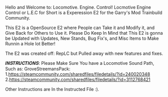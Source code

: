 Hello and Welcome to: Locomotive. Engine. Control!
Locmotive Engine Control or L.E.C for Short is a Experession E2 for the Garry's Mod Trainbuild Community.

This E2 is a OpenSource E2 where People can Take it and Modify it, and Give Back for Others to Use it. 
Please Do Keep In Mind that This E2 is gonna be Updated with Updates, New Stands, Bug Fix's, and Misc Items to Make Runnin a Hole lot Better!

The E2 was created off: RepLC but Pulled away with new features and fixes.


𝑰𝑵𝑺𝑻𝑹𝑼𝑪𝑻𝑰𝑶𝑵𝑺:
  Please Make Sure You have a Locomotive Sound Path, Such as:
   GroveStreemansPack: 1.https://steamcommunity.com/sharedfiles/filedetails/?id=240020348 2.https://steamcommunity.com/sharedfiles/filedetails/?id=3112768421


   Other Instructions are In the Instructed File :).
     
